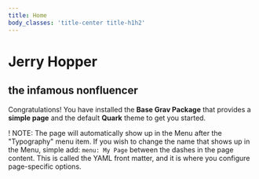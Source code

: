 ```yaml
---
title: Home
body_classes: 'title-center title-h1h2'
---
```


# Jerry Hopper
## the infamous nonfluencer

Congratulations! You have installed the **Base Grav Package** that provides a **simple page** and the default **Quark** theme to get you started.



! NOTE: The page will automatically show up in the Menu after the "Typography" menu item. If you wish to change the name that shows up in the Menu, simple add: `menu: My Page` between the dashes in the page content. This is called the YAML front matter, and it is where you configure page-specific options.
